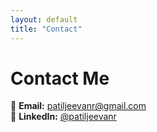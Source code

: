 ```yaml
---
layout: default
title: "Contact"
---
```


# Contact Me

📧 **Email:** [patiljeevanr@gmail.com](mailto:patiljeevanr@gmail.com)  
🔗 **LinkedIn:** [@patiljeevanr](https://www.linkedin.com/in/patiljeevanr/)  
